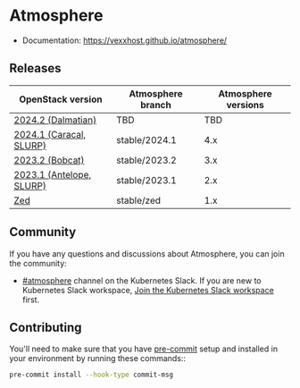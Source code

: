 # Atmosphere

* Documentation: https://vexxhost.github.io/atmosphere/

## Releases

| OpenStack version                       | Atmosphere branch | Atmosphere versions |
|-----------------------------------------|-------------------|---------------------|
| [2024.2 (Dalmatian)][dalmatian]         | TBD               | TBD                 |
| [2024.1 (Caracal, SLURP)][caracal]      | stable/2024.1     | 4.x                 |
| [2023.2 (Bobcat)][bobcat]               | stable/2023.2     | 3.x                 |
| [2023.1 (Antelope, SLURP)][antelope]    | stable/2023.1     | 2.x                 |
| [Zed][zed]                              | stable/zed        | 1.x                 |

[dalmatian]: https://releases.openstack.org/dalmatian/index.html
[caracal]: https://releases.openstack.org/caracal/index.html
[bobcat]: https://releases.openstack.org/bobcat/index.html
[antelope]: https://releases.openstack.org/antelope/index.html
[zed]: https://releases.openstack.org/zed/index.html

## Community

If you have any questions and discussions about Atmosphere, you can join the
community:

* [#atmosphere](https://kubernetes.slack.com/archives/C056YSPJB7U) channel
  on the Kubernetes Slack. If you are new to Kubernetes Slack workspace,
  [Join the Kubernetes Slack workspace](https://slack.kubernetes.io/) first.

## Contributing

You'll need to make sure that you have [pre-commit](https://pre-commit.com)
setup and installed in your environment by running these commands::

```bash
pre-commit install --hook-type commit-msg
```
